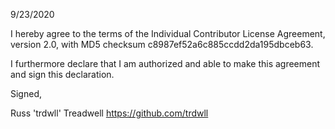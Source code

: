 9/23/2020

I hereby agree to the terms of the Individual Contributor License
Agreement, version 2.0, with MD5 checksum
c8987ef52a6c885ccdd2da195dbceb63.

I furthermore declare that I am authorized and able to make this
agreement and sign this declaration.

Signed,

Russ 'trdwll' Treadwell
https://github.com/trdwll
